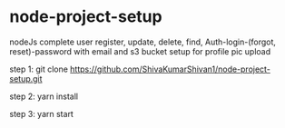 # node-project-setup
nodeJs complete user register, update, delete, find, Auth-login-(forgot, reset)-password 
with email and s3 bucket setup for profile pic upload

step 1: git clone https://github.com/ShivaKumarShivan1/node-project-setup.git

step 2: yarn install

step 3: yarn start
